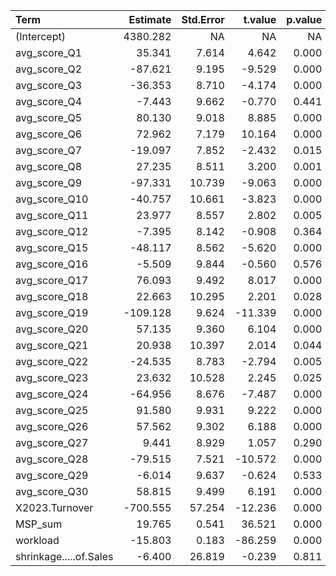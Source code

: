 |Term                   | Estimate| Std.Error| t.value| p.value|
|:----------------------|--------:|---------:|-------:|-------:|
|(Intercept)            | 4380.282|        NA|      NA|      NA|
|avg_score_Q1           |   35.341|     7.614|   4.642|   0.000|
|avg_score_Q2           |  -87.621|     9.195|  -9.529|   0.000|
|avg_score_Q3           |  -36.353|     8.710|  -4.174|   0.000|
|avg_score_Q4           |   -7.443|     9.662|  -0.770|   0.441|
|avg_score_Q5           |   80.130|     9.018|   8.885|   0.000|
|avg_score_Q6           |   72.962|     7.179|  10.164|   0.000|
|avg_score_Q7           |  -19.097|     7.852|  -2.432|   0.015|
|avg_score_Q8           |   27.235|     8.511|   3.200|   0.001|
|avg_score_Q9           |  -97.331|    10.739|  -9.063|   0.000|
|avg_score_Q10          |  -40.757|    10.661|  -3.823|   0.000|
|avg_score_Q11          |   23.977|     8.557|   2.802|   0.005|
|avg_score_Q12          |   -7.395|     8.142|  -0.908|   0.364|
|avg_score_Q15          |  -48.117|     8.562|  -5.620|   0.000|
|avg_score_Q16          |   -5.509|     9.844|  -0.560|   0.576|
|avg_score_Q17          |   76.093|     9.492|   8.017|   0.000|
|avg_score_Q18          |   22.663|    10.295|   2.201|   0.028|
|avg_score_Q19          | -109.128|     9.624| -11.339|   0.000|
|avg_score_Q20          |   57.135|     9.360|   6.104|   0.000|
|avg_score_Q21          |   20.938|    10.397|   2.014|   0.044|
|avg_score_Q22          |  -24.535|     8.783|  -2.794|   0.005|
|avg_score_Q23          |   23.632|    10.528|   2.245|   0.025|
|avg_score_Q24          |  -64.956|     8.676|  -7.487|   0.000|
|avg_score_Q25          |   91.580|     9.931|   9.222|   0.000|
|avg_score_Q26          |   57.562|     9.302|   6.188|   0.000|
|avg_score_Q27          |    9.441|     8.929|   1.057|   0.290|
|avg_score_Q28          |  -79.515|     7.521| -10.572|   0.000|
|avg_score_Q29          |   -6.014|     9.637|  -0.624|   0.533|
|avg_score_Q30          |   58.815|     9.499|   6.191|   0.000|
|X2023.Turnover         | -700.555|    57.254| -12.236|   0.000|
|MSP_sum                |   19.765|     0.541|  36.521|   0.000|
|workload               |  -15.803|     0.183| -86.259|   0.000|
|shrinkage.....of.Sales |   -6.400|    26.819|  -0.239|   0.811|
